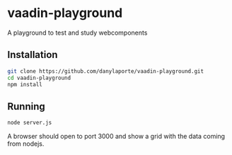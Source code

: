 # vaadin-playground
A playground to test and study webcomponents


## Installation
```bash
git clone https://github.com/danylaporte/vaadin-playground.git
cd vaadin-playground
npm install
```

## Running
```bash
node server.js
```
A browser should open to port 3000 and show a grid with the data coming from nodejs.